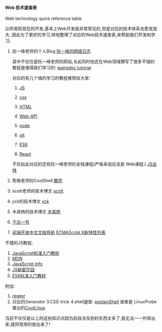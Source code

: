 #### Web 技术速查表

Web technology quick reference table

众所周知现在的开发,基本上Web开发是非常常见的,但是对应的技术体系也愈发庞大:
因此为了更好的学习,特地整理了对应的Web技术速查表,来帮助我们开发和学习:
1. 阮一峰老师的个人Blog
    [阮一峰的网络日志](http://www.ruanyifeng.com/blog/archives.html)

    其中不仅仅是阮一峰老师的网站,与此同时他还在Web领域撰写了很多不错的教程是值得我们学习的:
    [wangdoc tutorial](https://github.com/wangdoc)

    对应的有几个值的学习的教程推荐给大家:
    1. [JS](https://github.com/wangdoc/javascript-tutorial) 

    2. [css](https://github.com/wangdoc/css-tutorial)

    3. [HTML](https://github.com/wangdoc/html-tutorial)

    4. [Web-API](https://github.com/wangdoc/webapi-tutorial)

    5. [node](https://github.com/wangdoc/node-tutorial)

    6. [git](https://github.com/wangdoc/git-tutorial)

    7. [ES6](https://github.com/ruanyf/es6tutorial)

    8. [React](https://github.com/wangdoc/react-tutorial)

    不仅如此对应的还有阮一峰老师的全栈课程(严格来说应该是 Web课程:)
    [JS全栈](https://github.com/ruanyf/jstraining)

2. 陈皓老师的CoolShell
    [酷壳](https://coolshell.cn/)

3. scott老师的技术博文
    [scott](https://www.yuque.com/iscott)    

4. yck的技术博文
    [yck](https://yuchengkai.cn/#%E5%AF%B9%E8%B1%A1%E8%BD%AC%E5%9F%BA%E6%9C%AC%E7%B1%BB%E5%9E%8B)

5. 木易杨的技术博文
    [木易杨](https://muyiy.vip/)


6. [千古一号](https://github.com/qianguyihao/Web)


7. [前端开发中文文档导航](http://cndevdocs.com/)
   [ECMAScript 6新特性列表](https://frankfang.github.io/es-6-tutorials/) 

不错的JS教程:
1. [JavaScript标准入门教程](https://wangdoc.com/javascript/)
2. [MDN](https://developer.mozilla.org/zh-CN/)
3. [JavaScript Info](https://zh.javascript.info/)
4. [JS秘密花园](https://bonsaiden.github.io/JavaScript-Garden/zh/#object.general)
5. [ES6标准入门教程](https://es6.ruanyifeng.com/)

附加:
1. [regexr](https://regexr.com/)
2. 对应的Generator 
3.CSS-trick
4.shell速查: [explainShell](https://explainshell.com/) 或者是 LinuxProbe推出的[CoolLinux](https://www.linuxcool.com/) 


当前不仅仅是以上的这些知识点因为前段涉及到的东西太多了,我无法一一列举出来,就将常用的放出来了!
